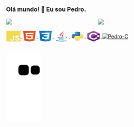 ### Olá mundo! 👋 Eu sou Pedro.

<div align="center">
  <a href="https://github.com/pedroors">
    <div style="display:flex; justify-content: space-around;">
      <img src="https://github-readme-stats.vercel.app/api/top-langs/?username=pedroors&theme=vue-dark&layout=compact" width="400">
      <img src="https://streak-stats.demolab.com?user=pedroors&theme=vue-dark" width="400">
    </div>
</div>
<div style="display: inline_block"><br>
  <img align="center" alt="Pedro-Js" height="30" width="40" src="https://raw.githubusercontent.com/devicons/devicon/master/icons/javascript/javascript-plain.svg">
  <img align="center" alt="Pedro-HTML" height="30" width="40" src="https://raw.githubusercontent.com/devicons/devicon/master/icons/html5/html5-original.svg">
  <img align="center" alt="Pedro-CSS" height="30" width="40" src="https://raw.githubusercontent.com/devicons/devicon/master/icons/css3/css3-original.svg">
  <img align="center" alt="Pedro-CSS" height="30" width="40" src="https://raw.githubusercontent.com/devicons/devicon/master/icons/java/java-original.svg">
  <img align="center" alt="Pedro-CSS" height="30" width="40" src="https://raw.githubusercontent.com/devicons/devicon/master/icons/python/python-original.svg">
  <img align="center" alt="Pedro-CSS" height="30" width="40" src="https://raw.githubusercontent.com/devicons/devicon/master/icons/csharp/csharp-original.svg">
  <img align="center" alt="Pedro-C" height="30" width="40" src="https://cdn.jsdelivr.net/gh/devicons/devicon/icons/c/c-original.svg"> 
</div>
  
  ##
  
  [![Snake animation](https://github.com/pedroors/pedroors/blob/output/github-contribution-grid-snake.svg)](https://github.com/pedroors)

